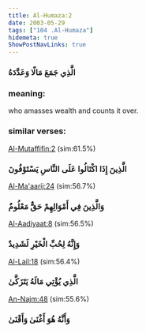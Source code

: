 ```yaml
---
title: Al-Humaza:2
date: 2003-05-29
tags: ["104 .Al-Humaza"]
hidemeta: true 
ShowPostNavLinks: true 
---
```

### الَّذِي جَمَعَ مَالًا وَعَدَّدَهُ
### meaning: 
who amasses wealth and counts it over.
### similar verses: 

[Al-Mutaffifin:2](/83/2) (sim:61.5%)

### الَّذِينَ إِذَا اكْتَالُوا عَلَى النَّاسِ يَسْتَوْفُونَ

[Al-Ma'aarij:24](/70/24) (sim:56.7%)

### وَالَّذِينَ فِي أَمْوَالِهِمْ حَقٌّ مَعْلُومٌ

[Al-Aadiyaat:8](/100/8) (sim:56.5%)

### وَإِنَّهُ لِحُبِّ الْخَيْرِ لَشَدِيدٌ

[Al-Lail:18](/92/18) (sim:56.4%)

### الَّذِي يُؤْتِي مَالَهُ يَتَزَكَّىٰ

[An-Najm:48](/53/48) (sim:55.6%)

### وَأَنَّهُ هُوَ أَغْنَىٰ وَأَقْنَىٰ
